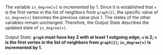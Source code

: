 The variable `in_degree[v]` is incremented by 1. Since it is established that `v` is the first vertex in the list of neighbors from `graph[2]`, the specific value of `in_degree[v]` becomes the previous value plus 1. The states of the other variables remain unchanged. Therefore, the Output State describes the updated state of `in_degree[v]`.

Output State: **`graph` must have key 2 with at least 1 outgoing edge; `u` is 2; `v` is the first vertex in the list of neighbors from `graph[2]`; `in_degree[v]` is incremented by 1.**